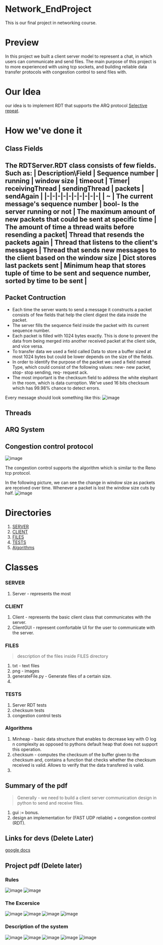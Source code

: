 # Network_EndProject
This is our final project in networking course.

# Preview
In this project we built a client server model to represent a chat, in which users can communicate and send files.
The main purpose of this project is to more experienced with using tcp sockets, and building reliable data transfer protocols with congestion control to send files with.


# Our Idea
our idea is to implement RDT that supports the ARQ protocol [Selective repeat](https://en.wikipedia.org/wiki/Selective_Repeat_ARQ). </br>

# How we've done it
## Class Fields
The RDTServer.RDT class consists of few fields. Such as:
| Description\Field | Sequence number | running | window size | timeout | Timer| receivingThread | sendingThread | packets | sendAgain |
|-|-|-|-|-|-|-|-|-|-|
| ~ | The current message's sequence number | bool- Is the server running or not | The maximum amount of new packets that could be sent at specific time | The amount of time a thread waits before resending a packet| Thread that resends the packets again | Thread that listens to the client's messages | Thread that sends new messages to the client based on the window size | Dict stores last packets sent | Minimum heap that stores tuple of time to be sent and sequence number, sorted by time to be sent |
----------------------------------------------------
## Packet Contruction
- Each time the server wants to send a message it constructs a packet consists of few fields that help the client digest the data inside the packet.
- The server fills the sequence field inside the packet with its current sequence number.
- Each packet is filled with 1024 bytes exactly. This is done to prevent the data from being merged into another received packet at the client side, and vice versa.
- To transfer data we used a field called Data to store a buffer sized at most 1024 bytes but could be lower depends on the size of the fields.
- In order to identify the purpose of the packet we used a field named Type, which could consist of the following values: new- new packet, stop- stop sending, req- request ack.
- The most important is the checksum field to address the white elephant in the room, which is data curroption. We've used 16 bits checksum which has 99.98% chance to detect errors.

Every message should look something like this: 
![image](https://user-images.githubusercontent.com/82415308/156677825-793ce11e-ec5a-475c-9f8a-9aa27cf7d490.png)

## Threads

## ARQ System

## Congestion control protocol

![image](https://user-images.githubusercontent.com/82415308/156571449-d71d3f5f-9992-4ae4-b043-ca1b609f1180.png)

The congestion control supports the algorithm which is similar to the Reno tcp protocol. </br>

In the following picture, we can see the change in window size as packets are received over time. Whenever a packet is lost the window size cuts by half.
![image](https://user-images.githubusercontent.com/82415308/156570470-f63fc904-0865-4eed-a4ef-83b7cb81c530.png)


# Directories

1. [SERVER](https://github.com/Yannnyan/Network_EndProject/tree/main/SERVER)
2. [CLIENT](https://github.com/Yannnyan/Network_EndProject/tree/main/CLIENT)
3. [FILES](https://github.com/Yannnyan/Network_EndProject/tree/main/FILES)
4. [TESTS](https://github.com/Yannnyan/Network_EndProject/tree/main/TESTS)
5. [Algorithms](https://github.com/Yannnyan/Network_EndProject/tree/main/Algorithms)

# Classes
### SERVER
1. Server - represents the most 

### CLIENT
1. Client - represents the basic client class that communicates with the server.
2. ClientGUI - represent comfortable UI for the user to communicate with the server.
### FILES
> description of the files inside FILES directory
1. txt - text files
2. png - images
3. generateFile.py - Generate files of a certain size. 
4. 
### TESTS
1. Server RDT tests
2. checksum tests
3. congestion control tests

### Algorithms
1. Minheap - basic data structure that enables to decrease key with O log n complexity as opposed to pythons default heap that does not support this operation.
2. checksum - computes the checksum of the buffer given to the checksum and, contains a function that checks whether the checksum received is valid. Allows to verify that the data transfered is valid.
3. 












## Summary of the pdf
> Generally - we need to build a client server communication design in python to send and receive files.
1) gui := bonus.
2) design an implementation for (FAST UDP reliable) + congestion control (RDT).

## Links for devs (Delete Later)
[google docs](https://docs.google.com/document/d/1WFzKAJH9fTqFsBf4oBU_-Y3lwhuzAA75eS2UvtlveAs/edit)

## Project pdf (Delete later)

### Rules
![image](https://user-images.githubusercontent.com/82415308/151711634-42814d03-4c39-45af-bfb1-3b5b05eb9a5f.png)
![image](https://user-images.githubusercontent.com/82415308/151711654-75646717-a2bb-47cd-9aee-c95413ab1669.png)
### The Excersice
![image](https://user-images.githubusercontent.com/82415308/151711581-1cbe4405-df53-4477-8e00-549c81639ac2.png)
![image](https://user-images.githubusercontent.com/82415308/151711700-e9b1023b-ebcf-4b46-86db-22070645c2d5.png)
![image](https://user-images.githubusercontent.com/82415308/151711718-55356b4e-b07a-4c37-a358-9214c5755f60.png)
![image](https://user-images.githubusercontent.com/82415308/151711737-63d01ae3-74ba-4f98-8b28-d8f18572bc69.png)
### Description of the system
![image](https://user-images.githubusercontent.com/82415308/151711758-6232882d-0cce-4ce0-ab12-7185234cffe1.png)
![image](https://user-images.githubusercontent.com/82415308/151711774-212ebe36-bb3a-4133-a9a0-e934a04af2aa.png)
![image](https://user-images.githubusercontent.com/82415308/151711787-553631df-f55a-4aaf-a62d-ba2c9c3dc148.png)
![image](https://user-images.githubusercontent.com/82415308/151711807-4e1c6657-1886-430b-ad23-c314bedb9248.png)
![image](https://user-images.githubusercontent.com/82415308/151711824-dfdc2fce-d753-4160-89f3-19bffe28080a.png)





